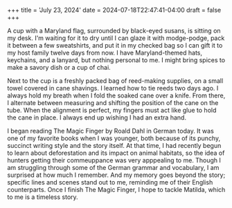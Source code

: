 +++
title = 'July 23, 2024'
date = 2024-07-18T22:47:41-04:00
draft = false
+++

A cup with a Maryland flag, surrounded by black-eyed susans, is sitting on my desk. I'm waiting for it to dry until I can glaze it with modge-podge, pack it between a few sweatshirts, and put it in my checked bag so I can gift it to my host family twelve days from now. I have Maryland-themed hats, keychains, and a lanyard, but nothing personal to me. I might bring spices to make a savory dish or a cup of chai. 

Next to the cup is a freshly packed bag of reed-making supplies, on a small towel covered in cane shavings. I learned how to tie reeds two days ago. I always hold my breath when I fold the soaked cane over a knife. From there, I alternate between measuring and shifting the position of the cane on the tube. When the alignment is perfect, my fingers must act like glue to hold the cane in place. I always end up wishing I had an extra hand.

I began reading The Magic Finger by Roald Dahl in German today. It was one of my favorite books when I was younger, both because of its punchy, succinct writing style and the story itself. At that time, I had recently begun to learn about deforestation and its impact on animal habitats, so the idea of hunters getting their commeuppance was very apppealing to me. Though I am struggling through some of the German grammar and vocabulary, I am surprised at how much I remember. And my memory goes beyond the story; specific lines and scenes stand out to me, reminding me of their English counterparts. Once I finish The Magic Finger, I hope to tackle Matilda, which to me is a timeless story.